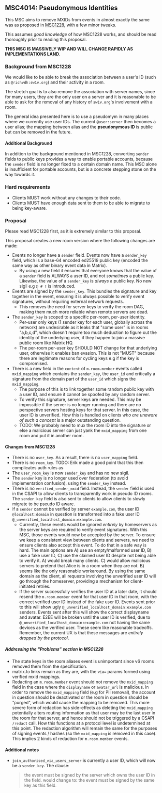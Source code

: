 ## MSC4014: Pseudonymous Identities

This MSC aims to remove MXIDs from events in almost exactly the same was as proposed in [MSC1228](https://github.com/matrix-org/matrix-spec-proposals/blob/rav/proposal/remove_mxids_from_events/proposals/1228-removing-mxids-from-events.md), with a few minor tweaks.

This assumes *good knowledge* of how MSC1228 works, and should be read thoroughly prior to reading this proposal.


**THIS MSC IS MASSIVELY WIP AND WILL CHANGE RAPIDLY AS IMPLEMENTATIONS LAND**.

### Background from MSC1228

We would like to be able to break the association between a user's ID (such as `@richvdh:sw1v.org`) and their activity in a room.

The stretch goal is to also remove the association with server names, since for many users, they are the only user on a server and it is reasonable to be able to ask for the removal of any history of `sw1v.org`'s involvement with a room.

The general idea presented here is to use a pseudomym in many places where we currently use user IDs. The current `@user:server` then becomes a user alias; the mapping between alias and the **pseudonymous ID** is public but can be removed in the future.

#### Additional Background

In addition to the background mentioned in MSC1228, converting `sender` fields to public keys provides a way to enable portable accounts, because the `sender` field is no longer fixed to a certain domain name. This MSC alone is insufficient for portable accounts, but is a concrete stepping stone on the way towards it.

### Hard requirements
 - Clients MUST work without any changes to their code.
 - Clients MUST have enough data sent to them to be able to migrate to being key-aware.

### Proposal

Please read MSC1228 first, as it is extremely similar to this proposal.

This proposal creates a new room version where the following changes are made:
- Events no longer have a `sender` field. Events now have a `sender_key` field, which is a base-64 encoded ed25519 public key (encoded the same way as other binary event data in Matrix).
    * By using a new field it ensures that everyone knows that the value of a `sender` field is ALWAYS a user ID, and not _sometimes_ a public key. Likewise, the value of a `sender_key` is _always_ a public key. No new sigil e.g `@ # !` is introduced.
- Events are signed by the `sender_key`. This bundles the signature and key together in the event, ensuring it is always possible to verify event signatures, without requiring external network requests.
    * This removes the need for server keys to verify the room DAG, making them much more reliable when remote servers are dead.
- The `sender_key` is scoped to a specific per-room, per-user identity.
    * Per-user only keys (1 sender key for each user, globally across the network) are undesirable as it leaks that "some user" is in rooms "a,b,c,d", which doesn't require too much deduction to figure out the identity of the underlying user, if they happen to join a massive public room like Matrix HQ.
    * The per-room per-user key SHOULD NOT change for that underlying user, otherwise it enables ban evasion. This is not "MUST" because there are legitimate reasons for cycling keys e.g if the key is compromised.
- There is a new field in the `content` of `m.room.member` events called `mxid_mapping` which contains the `sender_key`, the `user_id` and critically a signature from the domain part of the `user_id` which signs the `mxid_mapping`.
    * The purpose of this is to link together some random public key with a user ID, and ensure it cannot be spoofed by any random server.
    * To verify this signature, server keys are needed. This may be impossible if the server is no longer running and there are no perspective servers hosting keys for that server. In this case, the user ID is unverified. How this is handled on clients _who are unaware of such a concept_ is a major outstanding question.
    * TODO: We probably need to mux the room ID into the signature or else a malicious server can just yank the `mxid_mapping` from one room and put it in another room. 

#### Changes from MSC1228

- There is no `user_key`. As a result, there is no `user_mapping` field.
- There is no `room_key`. TODO: Erik made a good point that this then complicates auth rules as
- The `user_room_key` is now `sender_key` and has no new sigil.
- The `sender` key is no longer used over federation (to avoid implementation confusion), using the `sender_key` instead.
- There is no `verified_sender_mxid` field. Instead, the `sender` field is used in the CSAPI to allow clients to transparently work in pseudo ID rooms. The `sender_key` field is also sent to clients to allow clients to slowly migrate to be pseudo ID aware.
- If a `sender` cannot be verified by server `example.com`, the user ID `@localhost:domain` in question is transformed into a fake user ID `@_unverified_localhost_domain:example.com`.
    * Currently, these events would be ignored _entirely_ by homeservers as the server keys are required to verify event signatures. With this MSC, those events would now be accepted by the server. To ensure we keep a consistent view between clients and servers, we need to ensure clients also accept this event. To do that in a safe way is hard. The main options are A) use an empty/malformed user ID, B) use a fake user ID, C) use the claimed user ID despite not being able to verify it. A) would break many clients. C) would allow malicious servers to pretend that Alice is in a room when they are not. B) seems like the only reasonable workaround. By using the same domain as the client, all requests involving the unverified user ID will go through the homeserver, providing a mechanism for client-initiated retries.
    * If the server successfully verifies the user ID at a later date, it should resend the `m.room.member` event for that user ID in that room, with the correct verified user ID instead of the fake user ID. Events sent prior to this will show ugly `@_unverified_localhost_domain:example.com` senders. Events sent after this will show the correct displayname and avatar. E2EE will be broken until the user ID is verified, due to `@_unverified_localhost_domain:example.com` not having the same devices as the verified user. These seem like reasonable tradeoffs. Remember, the current UX is that these messages are _entirely dropped by the protocol_.

##### Addressing the "Problems" section in MSC1228
 - The state keys in the room aliases event is unimportant since v6 rooms removed them from the specification.
 - matrix.to links remain as they are, with the `via=` params formed using verified mxid mappings.
 - Redacting an `m.room.member` event should not remove the `mxid_mapping` field in the case where the `displayname` or `avatar_url` is malicious. In order to remove the `mxid_mapping` field (e.g for PII removal), the account in question should be deactivated or the room in question should be "purged", which would cause the mapping to be removed. This more severe form of redaction has side-effects as deleting the `mxid_mapping` potentially alters routing information as that user may be the last user in the room for that server, and hence should not be triggered by a CSAPI `/redact` call. How this functions at a protocol level is undetermined at this point. The redaction algorithm will remain the same for the purposes of signing events / hashes (so the `mxid_mapping` is removed in this case). This implies 2 kinds of redaction for `m.room.member` events.


#### Additional notes

- `join_authorised_via_users_server` is currently a user ID, which will now be a `sender_key`. The clause:
   > the event must be signed by the server which owns the user ID in the field.
  would change to:
   > the event must be signed by the same key as this field.


